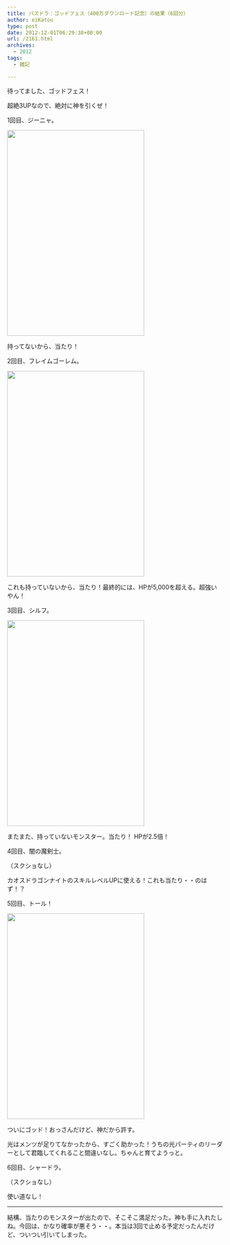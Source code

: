 ```yaml
---
title: パズドラ：ゴッドフェス（400万ダウンロード記念）の結果（6回分）
author: eiKatou
type: post
date: 2012-12-01T06:29:38+00:00
url: /2161.html
archives:
  - 2012
tags:
  - 雑記

---
```

待ってました、ゴッドフェス！
  
超絶3UPなので、絶対に神を引くぜ！

1回目、ジーニャ。
  
[<img src="/blog/uploads/2012/12/9f6106717a4ff3cd18fc37026c09f669.jpg" alt="" title="20121201_paz_a" width="320" height="480" class="alignnone size-full wp-image-2163" srcset="/blog/uploads/2012/12/9f6106717a4ff3cd18fc37026c09f669.jpg 320w, /blog/uploads/2012/12/9f6106717a4ff3cd18fc37026c09f669-200x300.jpg 200w" sizes="(max-width: 320px) 100vw, 320px" />][1]
  
持ってないから、当たり！

<!--more-->

2回目、フレイムゴーレム。
  
[<img src="/blog/uploads/2012/12/e870fff237f681c91c1a08125b2dd870.jpg" alt="" title="20121201_paz_b" width="320" height="480" class="alignnone size-full wp-image-2165" srcset="/blog/uploads/2012/12/e870fff237f681c91c1a08125b2dd870.jpg 320w, /blog/uploads/2012/12/e870fff237f681c91c1a08125b2dd870-200x300.jpg 200w" sizes="(max-width: 320px) 100vw, 320px" />][2]
  
これも持っていないから、当たり！最終的には、HPが5,000を超える。超強いやん！

3回目、シルフ。
  
[<img src="/blog/uploads/2012/12/3afe7d2d79178a98e264bab83952d3fb.jpg" alt="" title="20121201_paz_c" width="320" height="480" class="alignnone size-full wp-image-2164" srcset="/blog/uploads/2012/12/3afe7d2d79178a98e264bab83952d3fb.jpg 320w, /blog/uploads/2012/12/3afe7d2d79178a98e264bab83952d3fb-200x300.jpg 200w" sizes="(max-width: 320px) 100vw, 320px" />][3]
  
またまた、持っていないモンスター。当たり！ HPが2.5倍！

4回目、闇の魔剣士。
  
（スクショなし）
  
カオスドラゴンナイトのスキルレベルUPに使える！これも当たり・・のはず！？

5回目、トール！
  
[<img src="/blog/uploads/2012/12/IMG_1055.jpg" alt="" title="20121201_paz_d" width="320" height="480" class="alignnone size-full wp-image-2162" srcset="/blog/uploads/2012/12/IMG_1055.jpg 320w, /blog/uploads/2012/12/IMG_1055-200x300.jpg 200w" sizes="(max-width: 320px) 100vw, 320px" />][4]
  
ついにゴッド！おっさんだけど、神だから許す。
  
光はメンツが足りてなかったから、すごく助かった！うちの光パーティのリーダーとして君臨してくれること間違いなし。ちゃんと育てようっと。

6回目、シャードラ。
  
（スクショなし）
  
使い道なし！

* * *

結構、当たりのモンスターが出たので、そこそこ満足だった。神も手に入れたしね。今回は、かなり確率が悪そう・・。本当は3回で止める予定だったんだけど、ついつい引いてしまった。

 [1]: /blog/uploads/2012/12/9f6106717a4ff3cd18fc37026c09f669.jpg
 [2]: /blog/uploads/2012/12/e870fff237f681c91c1a08125b2dd870.jpg
 [3]: /blog/uploads/2012/12/3afe7d2d79178a98e264bab83952d3fb.jpg
 [4]: /blog/uploads/2012/12/IMG_1055.jpg
